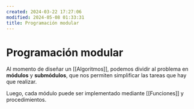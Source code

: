 ```yaml
---
created: 2024-03-22 17:27:06
modified: 2024-05-08 01:33:31
title: Programación modular
---
```


# Programación modular

Al momento de diseñar un [[Algoritmos]], podemos dividir al problema en **módulos** y **submódulos**, que nos permiten simplificar las tareas que hay que realizar.

Luego, cada módulo puede ser implementado mediante [[Funciones]] y procedimientos.
